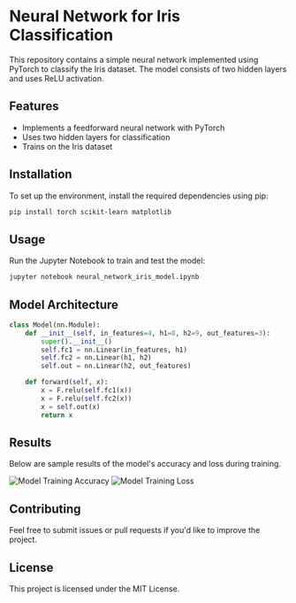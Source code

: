 # Neural Network for Iris Classification

This repository contains a simple neural network implemented using PyTorch to classify the Iris dataset. The model consists of two hidden layers and uses ReLU activation.

## Features
- Implements a feedforward neural network with PyTorch
- Uses two hidden layers for classification
- Trains on the Iris dataset

## Installation
To set up the environment, install the required dependencies using pip:

```bash
pip install torch scikit-learn matplotlib
```

## Usage
Run the Jupyter Notebook to train and test the model:

```bash
jupyter notebook neural_network_iris_model.ipynb
```

## Model Architecture
```python
class Model(nn.Module):
    def __init__(self, in_features=4, h1=8, h2=9, out_features=3):
        super().__init__()
        self.fc1 = nn.Linear(in_features, h1)
        self.fc2 = nn.Linear(h1, h2)
        self.out = nn.Linear(h2, out_features)

    def forward(self, x):
        x = F.relu(self.fc1(x))
        x = F.relu(self.fc2(x))
        x = self.out(x)
        return x
```

## Results
Below are sample results of the model's accuracy and loss during training.

![Model Training Accuracy](images/training_accuracy.png)
![Model Training Loss](images/training_loss.png)

## Contributing
Feel free to submit issues or pull requests if you'd like to improve the project.

## License
This project is licensed under the MIT License.

